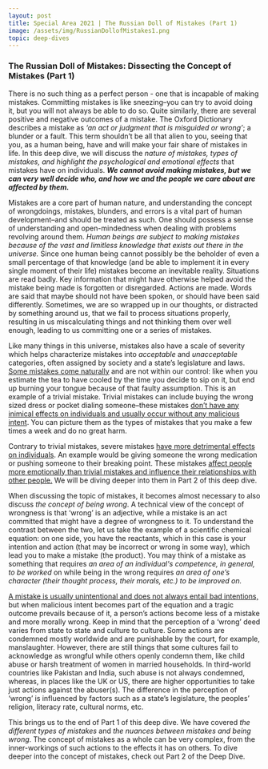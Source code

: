 ```yaml
---
layout: post
title: Special Area 2021 | The Russian Doll of Mistakes (Part 1)
image: /assets/img/RussianDollofMistakes1.png
topic: deep-dives
---
```


### The Russian Doll of Mistakes: Dissecting the Concept of Mistakes (Part 1)

There is no such thing as a perfect person - one that is incapable of making mistakes. Committing mistakes is like sneezing–you can try to avoid doing it, but you will not always be able to do so. Quite similarly, there are several positive and negative outcomes of a mistake. The Oxford Dictionary describes a mistake as *‘an act or judgment that is misguided or wrong’*; a blunder or a fault. This term shouldn’t be all that alien to you, seeing that you, as a human being, have and will make your fair share of mistakes in life. In this deep dive, we will discuss the *nature of mistakes, types of mistakes, and highlight the psychological and emotional effects* that mistakes have on individuals. ***We cannot avoid making mistakes, but we can very well decide who, and how we and the people we care about are affected by them.***

Mistakes are a core part of human nature, and understanding the concept of wrongdoings, mistakes, blunders, and errors is a vital part of human development–and should be treated as such. One should possess a sense of understanding and open-mindedness when dealing with problems revolving around them. *Human beings are subject to making mistakes because of the vast and limitless knowledge that exists out there in the universe.* Since one human being cannot possibly be the beholder of even a small percentage of that knowledge (and be able to implement it in every single moment of their life) mistakes become an inevitable reality. Situations are read badly. Key information that might have otherwise helped avoid the mistake being made is forgotten or disregarded. Actions are made. Words are said that maybe should not have been spoken, or should have been said differently. Sometimes, we are so wrapped up in our thoughts, or distracted by something around us, that we fail to process situations properly, resulting in us miscalculating things and not thinking them over well enough, leading to us committing one or a series of mistakes.

Like many things in this universe, mistakes also have a scale of severity which helps characterize mistakes into *acceptable* and *unacceptable* categories, often assigned by society and a state’s legislature and laws. <u>Some mistakes come naturally</u> and are not within our control: like when you estimate the tea to have cooled by the time you decide to sip on it, but end up burning your tongue because of that faulty assumption. This is an example of a trivial mistake. Trivial mistakes can include buying the wrong sized dress or pocket dialing someone–these mistakes <u>don’t have any inimical effects on individuals and usually occur without any malicious intent</u>. You can picture them as the types of mistakes that you make a few times a week and do no great harm. 

Contrary to trivial mistakes, severe mistakes <u>have more detrimental effects on individuals</u>. An example would be giving someone the wrong medication or pushing someone to their breaking point. These mistakes <u>affect people more emotionally than trivial mistakes and influence their relationships with other people.</u> We will be diving deeper into them in Part 2 of this deep dive.

When discussing the topic of mistakes, it becomes almost necessary to also discuss *the concept of being wrong*. A technical view of the concept of wrongness is that ‘wrong’ is an adjective, while a mistake is an act committed that might have a degree of wrongness to it. To understand the contrast between the two, let us take the example of a scientific chemical equation: on one side, you have the reactants, which in this case is your intention and action (that may be incorrect or wrong in some way), which lead you to make a mistake (the product). You may think of a mistake as something that requires *an area of an individual's competence, in general, to be worked* on while being in the wrong requires *an area of one’s character (their thought process, their morals, etc.) to be improved on.* 

<u>A mistake is usually unintentional and does not always entail bad intentions,</u> but when malicious intent becomes part of the equation and a tragic outcome prevails because of it, a person’s actions become less of a mistake and more morally wrong. Keep in mind that the perception of a ‘wrong’ deed varies from state to state and culture to culture. Some actions are condemned mostly worldwide and are punishable by the court, for example, manslaughter. However, there are still things that some cultures fail to acknowledge as wrongful while others openly condemn them, like child abuse or harsh treatment of women in married households. In third-world countries like Pakistan and India, such abuse is not always condemned, whereas, in places like the UK or US, there are higher opportunities to take just actions against the abuser(s). The difference in the perception of ‘wrong’ is influenced by factors such as a state’s legislature, the peoples’ religion, literacy rate, cultural norms, etc. 

This brings us to the end of Part 1 of this deep dive. We have covered *the different types of mistakes* and *the nuances between mistakes and being wrong*. The concept of mistakes as a whole can be very complex, from the inner-workings of such actions to the effects it has on others. To dive deeper into the concept of mistakes, check out Part 2 of the Deep Dive.
